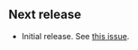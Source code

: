 ## Next release

- Initial release. See [this issue](https://github.com/VictoriaMetrics/helm-charts/issues/2089).
